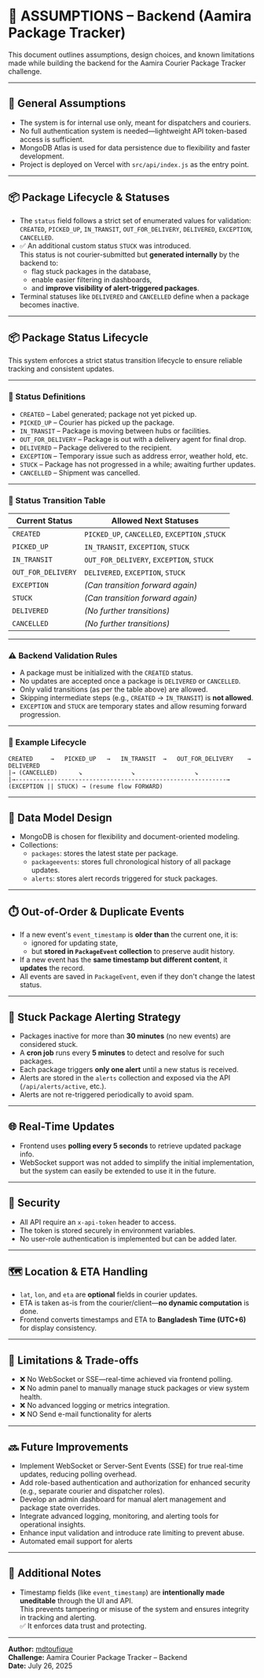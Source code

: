 # 📄 ASSUMPTIONS – Backend (Aamira Package Tracker)

This document outlines assumptions, design choices, and known limitations made while building the backend for the Aamira Courier Package Tracker challenge.

---

## 🧠 General Assumptions

- The system is for internal use only, meant for dispatchers and couriers.
- No full authentication system is needed—lightweight API token-based access is sufficient.
- MongoDB Atlas is used for data persistence due to flexibility and faster development.
- Project is deployed on Vercel with `src/api/index.js` as the entry point.

---

## 📦 Package Lifecycle & Statuses

- The `status` field follows a strict set of enumerated values for validation:  
  `CREATED`, `PICKED_UP`, `IN_TRANSIT`, `OUT_FOR_DELIVERY`, `DELIVERED`, `EXCEPTION`, `CANCELLED`.
- ✅ An additional custom status `STUCK` was introduced.  
  This status is not courier-submitted but **generated internally** by the backend to:
  - flag stuck packages in the database,  
  - enable easier filtering in dashboards,  
  - and **improve visibility of alert-triggered packages**.
- Terminal statuses like `DELIVERED` and `CANCELLED` define when a package becomes inactive.

---
## 📦 Package Status Lifecycle

This system enforces a strict status transition lifecycle to ensure reliable tracking and consistent updates.

---

### 🧾 Status Definitions

- `CREATED` – Label generated; package not yet picked up.
- `PICKED_UP` – Courier has picked up the package.
- `IN_TRANSIT` – Package is moving between hubs or facilities.
- `OUT_FOR_DELIVERY` – Package is out with a delivery agent for final drop.
- `DELIVERED` – Package delivered to the recipient.
- `EXCEPTION` – Temporary issue such as address error, weather hold, etc.
- `STUCK` – Package has not progressed in a while; awaiting further updates.
- `CANCELLED` – Shipment was cancelled.

---

### 🔁 Status Transition Table

| **Current Status**     | **Allowed Next Statuses**                      |
|------------------------|------------------------------------------------|
| `CREATED`              | `PICKED_UP`, `CANCELLED`, `EXCEPTION` ,`STUCK` |
| `PICKED_UP`            | `IN_TRANSIT`, `EXCEPTION`, `STUCK`             |
| `IN_TRANSIT`           | `OUT_FOR_DELIVERY`, `EXCEPTION`, `STUCK`       |
| `OUT_FOR_DELIVERY`     | `DELIVERED`, `EXCEPTION`, `STUCK`              |
| `EXCEPTION`            | *(Can transition forward again)*               |
| `STUCK`                | *(Can transition forward again)*               |
| `DELIVERED`            | *(No further transitions)*                     |
| `CANCELLED`            | *(No further transitions)*                     |

---

### ⚠️ Backend Validation Rules

- A package must be initialized with the `CREATED` status.
- No updates are accepted once a package is `DELIVERED` or `CANCELLED`.
- Only valid transitions (as per the table above) are allowed.
- Skipping intermediate steps (e.g., `CREATED` → `IN_TRANSIT`) is **not allowed**.
- `EXCEPTION` and `STUCK` are temporary states and allow resuming forward progression.

---

### 🧭 Example Lifecycle

```text
CREATED     →   PICKED_UP   →   IN_TRANSIT  →   OUT_FOR_DELIVERY    →   DELIVERED
|→ (CANCELLED)      ↘              ↘                 ↘
|→------------------------------------------------------------→  (EXCEPTION || STUCK) → (resume flow FORWARD)

```

---

## 🧾 Data Model Design

- MongoDB is chosen for flexibility and document-oriented modeling.
- Collections:
  - `packages`: stores the latest state per package.
  - `packageevents`: stores full chronological history of all package updates.
  - `alerts`: stores alert records triggered for stuck packages.

---

## ⏱️ Out-of-Order & Duplicate Events

- If a new event's `event_timestamp` is **older than** the current one, it is:
  - ignored for updating state,
  - but **stored in `PackageEvent` collection** to preserve audit history.
- If a new event has the **same timestamp but different content**, it **updates** the record.
- All events are saved in `PackageEvent`, even if they don't change the latest status.

---

## 🔁 Stuck Package Alerting Strategy

- Packages inactive for more than **30 minutes** (no new events) are considered stuck.
- A **cron job** runs every **5 minutes** to detect and resolve for such packages.
- Each package triggers **only one alert** until a new status is received.
- Alerts are stored in the `alerts` collection and exposed via the API (`/api/alerts/active`, etc.).
- Alerts are not re-triggered periodically to avoid spam.

---

## 🌐 Real-Time Updates

- Frontend uses **polling every 5 seconds** to retrieve updated package info.
- WebSocket support was not added to simplify the initial implementation, but the system can easily be extended to use it in the future.

---

## 🔐 Security

- All API require an `x-api-token` header to access.
- The token is stored securely in environment variables.
- No user-role authentication is implemented but can be added later.

---

## 🗺️ Location & ETA Handling

- `lat`, `lon`, and `eta` are **optional** fields in courier updates.
- ETA is taken as-is from the courier/client—**no dynamic computation** is done.
- Frontend converts timestamps and ETA to **Bangladesh Time (UTC+6)** for display consistency.

---

## 🚫 Limitations & Trade-offs

- ❌ No WebSocket or SSE—real-time achieved via frontend polling.
- ❌ No admin panel to manually manage stuck packages or view system health.
- ❌ No advanced logging or metrics integration.
- ❌ NO Send e-mail functionality for alerts

---

## 🔜 Future Improvements

- Implement WebSocket or Server-Sent Events (SSE) for true real-time updates, reducing polling overhead.
- Add role-based authentication and authorization for enhanced security (e.g., separate courier and dispatcher roles).
- Develop an admin dashboard for manual alert management and package state overrides.
- Integrate advanced logging, monitoring, and alerting tools for operational insights.
- Enhance input validation and introduce rate limiting to prevent abuse.
- Automated email support for alerts

---

## 📌 Additional Notes

- Timestamp fields (like `event_timestamp`) are **intentionally made uneditable** through the UI and API.  
  This prevents tampering or misuse of the system and ensures integrity in tracking and alerting.  
  ✅ It enforces data trust and protecting.

---

**Author:** [mdtoufique](https://github.com/mdtoufique)  
**Challenge:** Aamira Courier Package Tracker – Backend  
**Date:** July 26, 2025

